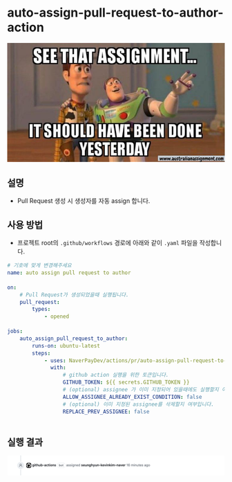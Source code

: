 # auto-assign-pull-request-to-author-action

![assign](./src/assets/assign.jpeg)

## 설명

- Pull Request 생성 시 생성자를 자동 assign 합니다.

## 사용 방법

- 프로젝트 root의 `.github/workflows` 경로에 아래와 같이 `.yaml` 파일을 작성합니다.

```yaml
# 기호에 맞게 변경해주세요
name: auto assign pull request to author

on:
    # Pull Request가 생성되었을때 실행됩니다.
    pull_request:
        types:
            - opened

jobs:
    auto_assign_pull_request_to_author:
        runs-on: ubuntu-latest
        steps:
            - uses: NaverPayDev/actions/pr/auto-assign-pull-request-to-author-action@main
              with:
                  # github action 실행을 위한 토큰입니다.
                  GITHUB_TOKEN: ${{ secrets.GITHUB_TOKEN }}
                  # (optional) assignee 가 이미 지정되어 있을때에도 실행할지 여부입니다.
                  ALLOW_ASSIGNEE_ALREADY_EXIST_CONDITION: false
                  # (optional) 이미 지정된 assignee를 삭제할지 여부입니다.
                  REPLACE_PREV_ASSIGNEE: false
            
```

## 실행 결과

![example](./src/assets/example.png)
